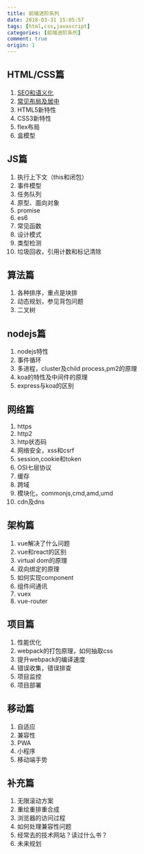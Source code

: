 ```yaml
---
title: 前端进阶系列
date: 2018-03-31 15:05:57
tags: [html,css,javascript]
categories: [前端进阶系列]
comment: true
origin: 1
---
```


## HTML/CSS篇
1. [SEO和语义化][1]
2. [常见布局及居中][2]
3. HTML5新特性
4. CSS3新特性
5. flex布局
6. 盒模型

## JS篇
1. 执行上下文（this和闭包）
2. 事件模型
3. 任务队列
4. 原型、面向对象
5. promise
6. es6
7. 常见函数
8. 设计模式
9. 类型检测
10. 垃圾回收，引用计数和标记清除

## 算法篇
1. 各种排序，重点是块排
2. 动态规划，参见背包问题
3. 二叉树

## nodejs篇
1. nodejs特性
2. 事件循环
3. 多进程，cluster及child process,pm2的原理
4. koa的特性及中间件的原理
5. express与koa的区别

## 网络篇
1. https
2. http2
3. http状态码
4. 网络安全，xss和csrf
5. session,cookie和token
6. OSI七层协议
7. 缓存
8. 跨域
9. 模块化，commonjs,cmd,amd,umd
10. cdn及dns

## 架构篇
1. vue解决了什么问题
2. vue和react的区别
3. virtual dom的原理
4. 双向绑定的原理
5. 如何实现component
6. 组件间通讯
7. vuex
8. vue-router

## 项目篇
1. 性能优化
2. webpack的打包原理，如何抽取css
3. 提升webpack的编译速度
4. 错误收集，错误排查
5. 项目监控
6. 项目部署

## 移动篇
1. 自适应
2. 兼容性
3. PWA
4. 小程序
5. 移动端手势

## 补充篇
1. 无限滚动方案
2. 重绘重排重合成
3. 浏览器的访问过程
4. 如何处理兼容性问题
5. 经常去的技术网站？读过什么书？
6. 未来规划

[1]: /FEAdvanced/seo%E5%92%8C%E8%AF%AD%E4%B9%89%E5%8C%96/
[2]: /FEAdvanced/%E5%B8%B8%E8%A7%81%E5%B8%83%E5%B1%80%E5%8F%8A%E5%B1%85%E4%B8%AD/